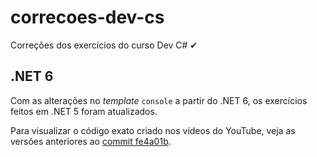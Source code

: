# correcoes-dev-cs

Correções dos exercícios do curso Dev C# ✔

## .NET 6

Com as alterações no _template_ `console` a partir do .NET 6, os exercícios feitos em .NET 5 foram atualizados.

Para visualizar o código exato criado nos vídeos do YouTube, veja as versões anteriores ao [commit fe4a01b](https://github.com/ermogenes/correcoes-dev-cs/commit/fe4a01b004cd27dace905587c66f5c6e970f2747).
